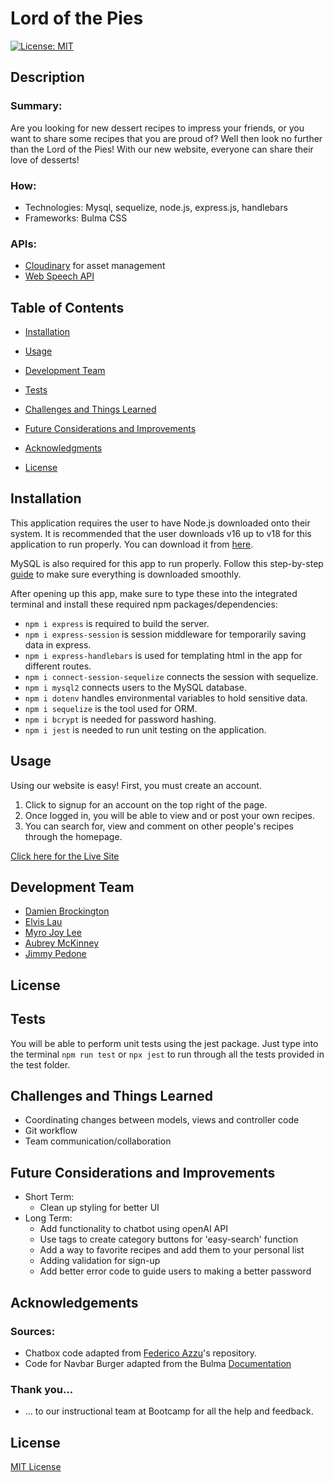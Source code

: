 # Lord of the Pies

[![License: MIT](https://img.shields.io/badge/License-MIT-yellow.svg)](https://opensource.org/licenses/MIT)

## Description

### Summary:

Are you looking for new dessert recipes to impress your friends, or you want to share some recipes that you are proud of? Well then look no further than the Lord of the Pies! With our new website, everyone can share their love of desserts!

### How:

- Technologies: Mysql, sequelize, node.js, express.js, handlebars
- Frameworks: Bulma CSS

### APIs:

- [Cloudinary](https://cloudinary.com/documentation/cloudinary_get_started) for asset management
- [Web Speech API](https://developer.mozilla.org/en-US/docs/Web/API/Web_Speech_API/Using_the_Web_Speech_API)

## Table of Contents

- [Installation](#installation)

- [Usage](#usage)

- [Development Team](#development-team)

- [Tests](#tests)

- [Challenges and Things Learned](#challenges-and-things-learned)

- [Future Considerations and Improvements](#future-considerations-and-improvements)

- [Acknowledgments](#acknowledgements)

- [License](#license)

## Installation

This application requires the user to have Node.js downloaded onto their system. It is recommended that the user downloads v16 up to v18 for this application to run properly. You can download it from [here](https://nodejs.org/en/blog/release/v16.16.0).

MySQL is also required for this app to run properly. Follow this step-by-step [guide](https://coding-boot-camp.github.io/full-stack/mysql/mysql-installation-guide) to make sure everything is downloaded smoothly.

After opening up this app, make sure to type these into the integrated terminal and install these required npm packages/dependencies:

- `npm i express` is required to build the server.
- `npm i express-session` is session middleware for temporarily saving data in express.
- `npm i express-handlebars` is used for templating html in the app for different routes.
- `npm i connect-session-sequelize` connects the session with sequelize.
- `npm i mysql2` connects users to the MySQL database.
- `npm i dotenv` handles environmental variables to hold sensitive data.
- `npm i sequelize` is the tool used for ORM.
- `npm i bcrypt` is needed for password hashing.
- `npm i jest` is needed to run unit testing on the application.

## Usage

Using our website is easy! First, you must create an account.

1. Click to signup for an account on the top right of the page.
2. Once logged in, you will be able to view and or post your own recipes.
3. You can search for, view and comment on other people's recipes through the homepage.

[Click here for the Live Site](https://lord-of-the-pies-f3c957a9b4a8.herokuapp.com/)

## Development Team

- [Damien Brockington](https://github.com/damez21)
- [Elvis Lau](https://github.com/elvislau74)
- [Myro Joy Lee](https://github.com/myrojoylee)
- [Aubrey McKinney](https://github.com/shadowasders)
- [Jimmy Pedone](https://github.com/JimmyPedone)

## License

## Tests

You will be able to perform unit tests using the jest package. Just type into the terminal `npm run test` or `npx jest` to run through all the tests provided in the test folder.

## Challenges and Things Learned

- Coordinating changes between models, views and controller code
- Git workflow
- Team communication/collaboration

## Future Considerations and Improvements

- Short Term:
  - Clean up styling for better UI
- Long Term:
  - Add functionality to chatbot using openAI API
  - Use tags to create category buttons for 'easy-search' function
  - Add a way to favorite recipes and add them to your personal list
  - Adding validation for sign-up
  - Add better error code to guide users to making a better password

## Acknowledgements

### Sources:

- Chatbox code adapted from [Federico Azzu](https://github.com/federicoazzu/mscbot)'s repository.
- Code for Navbar Burger adapted from the Bulma [Documentation](https://bulma.io/documentation/components/navbar/#navbar-burger)

### Thank you...

- ... to our instructional team at Bootcamp for all the help and feedback.

## License

[MIT License](https://opensource.org/licenses/MIT)
